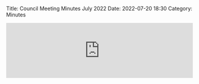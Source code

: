 Title: Council Meeting Minutes July 2022
Date: 2022-07-20 18:30
Category: Minutes

<embed width=100% style="height: -webkit-fill-available" src="https://docs.google.com/document/d/e/2PACX-1vSKvmL9VEwct1t2HfbHyMl_5TUK2y1AH2Xzt-PcUM-MOqCsh5_iBFkMERctBF3KUekWcZ4ST9Mrsed-/pub?embedded=true"></embed>

